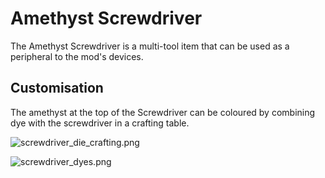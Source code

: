 # Amethyst Screwdriver

The Amethyst Screwdriver is a multi-tool item that can be used as a peripheral to the mod's devices.

## Customisation
The amethyst at the top of the Screwdriver can be coloured by combining dye with the screwdriver in a crafting table.


![screwdriver_die_crafting.png](sonic_dye_crafting.gif)


![screwdriver_dyes.png](screwdriver_dyes.png)